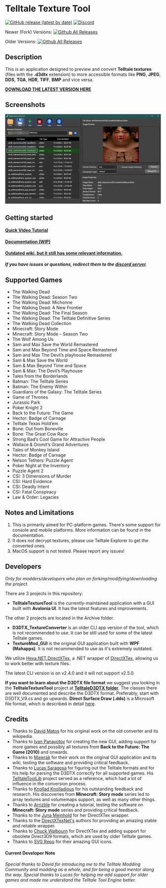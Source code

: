 # Telltale Texture Tool

[![GitHub release (latest by date)](https://img.shields.io/github/v/release/iMrShadow/DDS-D3DTX-Converter)](https://github.com/iMrShadow/DDS-D3DTX-Converter/releases/) [![Discord](https://img.shields.io/badge/Discord-blue?logo=Discord&logoColor=fff)](https://discord.com/invite/HqpnTenqwp)

Newer (Fork) Versions:
[![Github All Releases](https://img.shields.io/github/downloads/iMrShadow/DDS-D3DTX-Converter/total.svg)](https://github.com/iMrShadow/DDS-D3DTX-Converter/releases/)

Older Versions:
[![Github All Releases](https://img.shields.io/github/downloads/Telltale-Modding-Group/DDS-D3DTX-Converter/total.svg)](https://github.com/Telltale-Modding-Group/DDS-D3DTX-Converter/releases)  

## Description
This is an application designed to preview and convert **Telltale textures** (files with the **.d3dtx** extension) to more accessible formats like **PNG**, **JPEG**, **DDS**, **TGA**, **HDR**, **TIFF**, **BMP** and vice versa.

**[DOWNLOAD THE LATEST VERSION HERE](https://github.com/iMrShadow/DDS-D3DTX-Converter/releases)**

## Screenshots
![Main 1](Docs/tutorial-screenshots/mainThumb.png)

## Getting started

#### [Quick Video Tutorial](https://www.youtube.com/watch?v=pjRhuKe72Qo)

#### [Documentation (WIP)](Docs/home.md)

#### [Outdated wiki, but it still has some relevant information.](https://github.com/Telltale-Modding-Group/DDS-D3DTX-Converter/wiki)

##### If you have issues or questions, redirect them to the [discord server](https://discord.com/invite/HqpnTenqwp).

## Supported Games

- The Walking Dead 
- The Walking Dead: Season Two
- The Walking Dead: Michonne
- The Walking Dead: A New Frontier
- The Walking Dead: The Final Season
- The Walking Dead: The Telltale Definitive Series
- The Walking Dead Collection
- Minecraft: Story Mode
- Minecraft: Story Mode – Season Two
- The Wolf Among Us
- Sam and Max Save the World Remastered
- Sam and Max Beyond Time and Space Remastered
- Sam and Max The Devil’s playhouse Remastered
- Sam & Max Save the World
- Sam & Max Beyond Time and Space
- Sam & Max: The Devil’s Playhouse
- Tales from the Borderlands
- Batman: The Telltale Series
- Batman: The Enemy Within
- Guardians of the Galaxy: The Telltale Series 
- Game of Thrones
- Jurassic Park
- Poker Knight 2
- Back to the Future: The Game
- Hector: Badge of Carnage
- Telltale Texas Hold’em
- Bone: Out from Boneville
- Bone: The Great Cow Race
- Strong Bad’s Cool Game for Attractive People
- Wallace & Gromit’s Grand Adventures
- Tales of Monkey Island
- Hector: Badge of Carnage
- Nelson Tethers: Puzzle Agent
- Poker Night at the Inventory
- Puzzle Agent 2
- CSI: 3 Dimensions of Murder
- CSI: Hard Evidence
- CSI: Deadly Intent
- CSI: Fatal Conspiracy
- Law & Order: Legacies

## Notes and Limitations

1. This is primarily aimed for PC-platform games. There's some support for console and mobile platforms. More information can be found in the documentation.
2. It does not decrypt textures, please use Telltale Explorer to get the converted ones.
3. MacOS support is not tested. Please report any issues!

## Developers

*Only for modders/developers who plan on forking/modifying/downloading the project.*

There are 3 projects in this repository:
- **TelltaleTextureTool** is the currently-maintained application with a GUI built with **Avalonia UI**. It has the latest features and improvements.

The other 2 projects are located in the Archive folder.
- **D3DTX_TextureConverter** is an older CLI app version of the tool, which is not recommended to use. It can be still used for some of the latest Telltale games.
- **TextureMod_GUI** is the original GUI application built with **WPF (Mahapps)**. It is not recommended to use as it's extremely outdated.

We utilize [Hexa.NET.DirectXTex](https://github.com/HexaEngine/Hexa.NET.DirectXTex), a .NET wrapper of [DirectXTex](https://github.com/microsoft/DirectXTex), allowing us to work better with texture files.

The latest CLI version is on v2.4.0 and it will not support v2.5.0.

**If you want to learn about the D3DTX file format** we suggest you looking in the **TelltaleTextureTool** project at **[TelltaleD3DTX folder](/DDS_D3DTX_Converter_GUI/DDS_D3DTX_Converter/Telltale/TelltaleD3DTX)**. The classes there are well documented and describe the D3DTX format. Preferably, start with D3DTX_V9.cs and go upwards.
**Direct Surface Draw (.dds)** is a Microsoft file format, which is described in detail [here](https://learn.microsoft.com/en-us/windows/win32/direct3ddds/dx-graphics-dds).

## Credits
- Thanks to [David Matos](https://github.com/frostbone25) for his original work on the old converter and its wikipedia. 
- Thanks to [Ivan Panayotov](https://github.com/iMrShadow) for creating the new GUI, adding support for more games and possibly all textures from **Back to the Future: The Game (2010)** and onwards. 
- Thanks to [Mawrak](https://github.com/Mawrak) for their work on the original GUI application and its wiki, testing the software and providing critical feedback.
- Thanks to [Lucas Saragosa](https://github.com/LucasSaragosa) for figuring out the Telltale formats and for his help for parsing the D3DTX correctly for all supported games. His [TelltaleToolLib](https://github.com/LucasSaragosa/TelltaleToolLib) project served as a reference, which had a lot of influence in the conversion process.
- Thanks to [Knollad Knolladious](https://github.com/LBPHaxMods) for his outstanding feedback and research. His discoveries from **Minecraft: Story mode** series led to array textures and volumemaps support, as well as many other things.
- Thanks to [Arrizble](https://www.youtube.com/@arizzble2005) for creating a tutorial, testing the software on **Minecraft: Story mode** series and providing critical feedback.
- Thanks to the [Juna Meinhold](https://github.com/JunaMeinhold) for her DirectXTex wrapper.
- Thanks to the [DirectXTexNet's](https://github.com/deng0/DirectXTexNet) authors for providing an amazing stable and reliable wrapper.
- Thanks to [Chuck Walbourn](https://github.com/walbourn) for DirectXTex and adding support for obsolete Direct3D9 formats, which are used by older Telltale games.
- Thanks to [SVG Repo](https://www.svgrepo.com/) for their amazing GUI icons.

#### Current Developer Note
*Special thanks to David for introducing me to the Telltale Modding Community and modding as a whole, and for being a good mentor along the way.
Special thanks to Lucas for helping me add support for older games and made me understand the Telltale Tool Engine better.*

